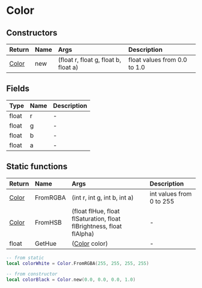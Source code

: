 ﻿# Color

## Constructors

| Return | Name | Args | Description |
| :--- | :--- | :--- | :--- |
| [Color](../datatypes/color.md) | new | (float r, float g, float b, float a) | float values from 0.0 to 1.0 |

## Fields

| Type | Name | Description |
| :--- | :--- | :--- |
| float | r | - |
| float | g | - |
| float | b | - |
| float | a | - |

## Static functions

| Return | Name | Args | Description |
| :--- | :--- | :--- | :--- |
| [Color](../datatypes/color.md) | FromRGBA | (int r, int g, int b, int a) | int values from 0 to 255 |
| [Color](../datatypes/color.md) | FromHSB | (float flHue, float flSaturation, float flBrightness, float flAlpha) | - |
| float | GetHue | ([Color](../datatypes/color.md) color) | - |

```lua
-- from static
local colorWhite = Color.FromRGBA(255, 255, 255, 255)

-- from constructor
local colorBlack = Color.new(0.0, 0.0, 0.0, 1.0)
```